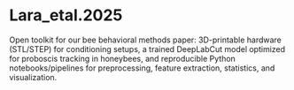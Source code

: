 # Lara_etal.2025
Open toolkit for our bee behavioral methods paper: 3D-printable hardware (STL/STEP) for conditioning setups, a trained DeepLabCut model optimized for proboscis tracking in honeybees, and reproducible Python notebooks/pipelines for preprocessing, feature extraction, statistics, and visualization. 
